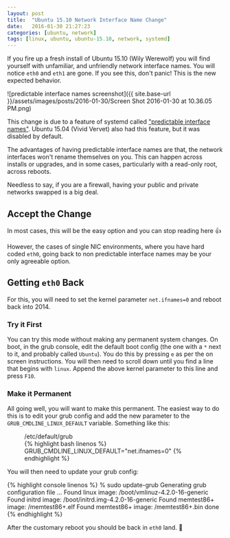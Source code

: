 ```yaml
---
layout: post
title:  "Ubuntu 15.10 Network Interface Name Change"
date:   2016-01-30 21:27:23
categories: [ubuntu, network]
tags: [linux, ubuntu, ubuntu-15.10, network, systemd]
---
```


If you fire up a fresh install of Ubuntu 15.10 (Wily Werewolf) you will find yourself with unfamiliar, and unfriendly network interface names. You will notice `eth0` and `eth1` are gone. If you see this, don't panic! This is the new expected behavior.

<!--more-->

![predictable interface names screenshot]({{ site.base-url }}/assets/images/posts/2016-01-30/Screen Shot 2016-01-30 at 10.36.05 PM.png)

This change is due to a feature of systemd called ["predictable interface names"](http://www.freedesktop.org/wiki/Software/systemd/PredictableNetworkInterfaceNames/). Ubuntu 15.04 (Vivid Vervet) also had this feature, but it was disabled by default.

The advantages of having predictable interface names are that, the network interfaces won't rename themselves on you. This can happen across installs or upgrades, and in some cases, particularly with a read-only root, across reboots.

Needless to say, if you are a firewall, having your public and private networks swapped is a big deal.

## Accept the Change

In most cases, this will be the easy option and you can stop reading here :+1:

However, the cases of single NIC environments, where you have hard coded `eth0`, going back to non predictable interface names may be your only agreeable option.

## Getting `eth0` Back

For this, you will need to set the kernel parameter `net.ifnames=0` and reboot back into 2014.

### Try it First

You can try this mode without making any permanent system changes. On boot, in the grub console, edit the default boot config (the one with a `*` next to it, and probably called `Ubuntu`). You do this by pressing `e` as per the on screen instructions. You will then need to scroll down until you find a line that begins with `linux`. Append the above kernel parameter to this line and press `F10`.

### Make it Permanent

All going well, you will want to make this permanent. The easiest way to do this is to edit your grub config and add the new parameter to the `GRUB_CMDLINE_LINUX_DEFAULT` variable. Something like this:

<figure>
  <figcaption>/etc/default/grub</figcaption>
{% highlight bash linenos %}
GRUB_CMDLINE_LINUX_DEFAULT="net.ifnames=0"
{% endhighlight %}
</figure>

You will then need to update your grub config:

{% highlight console linenos %}
% sudo update-grub
Generating grub configuration file ...
Found linux image: /boot/vmlinuz-4.2.0-16-generic
Found initrd image: /boot/initrd.img-4.2.0-16-generic
Found memtest86+ image: /memtest86+.elf
Found memtest86+ image: /memtest86+.bin
done
{% endhighlight %}

After the customary reboot you should be back in `eth0` land. :see_no_evil:
